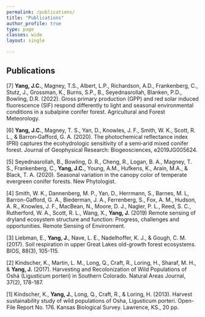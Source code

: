 ```yaml
---
permalink: /publications/
title: "Publications"
author_profile: true
type: page
classes: wide
layout: single

---
```

## Publications

[7] **Yang, J.C.**, Magney, T.S., Albert, L.P., Richardson, A.D., Frankenberg, C., Stutz, J., Grossman, K., Burns, S.P., B., Seyednasrollah, Blanken, P.D., Bowling, D.R. (2022).  Gross primary production (GPP) and red solar induced fluorescence (SIF) respond differently to light and seasonal environmental conditions in a subalpine conifer forest. Agricultural and Forest Meteorology.

[6] **Yang, J.C.**, Magney, T. S., Yan, D., Knowles, J. F., Smith, W. K., Scott, R. L., & Barron‐Gafford, G. A. (2020). The photochemical reflectance index (PRI) captures the ecohydrologic sensitivity of a semi‐arid mixed conifer forest. Journal of Geophysical Research: Biogeosciences, e2019JG005624.

[5] Seyednasrollah, B., Bowling, D. R., Cheng, R., Logan, B. A., Magney, T. S., Frankenberg, C., **Yang, J.C.**, Young, A.M., Hufkens, K., Arain, M.A., & Black, T. A. (2020). Seasonal variation in the canopy color of temperate evergreen conifer forests. New Phytologist.

[4] Smith, W. K., Dannenberg, M. P., Yan, D., Herrmann, S., Barnes, M. L, Barron-Gafford, G. A., 
Biederman, J. A., Ferrenberg, S., Fox, A. M., Hudson, A. R., Knowles, J. F., MacBean, N., Moore, D. J., Nagler, P. L., Reed, S. C., Rutherford, W. A., Scott, R. L., Wang, X., **Yang, J.**  (2019) Remote sensing of dryland ecosystem structure and function: Progress, challenges and opportunities.  Remote Sensing of Environment.

[3] Liebman, E., **Yang, J.**, Nave, L. E., Nadelhoffer, K. J., & Gough, C. M. (2017). Soil respiration in upper Great Lakes old-growth forest ecosystems. BIOS, 88(3), 105-115.

[2] Kindscher, K., Martin, L. M., Long, Q., Craft, R., Loring, H., Sharaf, M. H., & **Yang, J.** (2017). Harvesting and Recolonization of Wild Populations of Oshá (Ligusticum porteri) in Southern Colorado. Natural Areas Journal, 37(2), 178-187.

[1] Kindscher, K., **Yang, J.**, Long, Q., Craft, R., & Loring, H. (2013). Harvest sustainability study of wild populations of Osha, Ligusticum porteri. Open-File Report No. 176. Kansas Biological Survey. Lawrence, KS., 20 pp.
